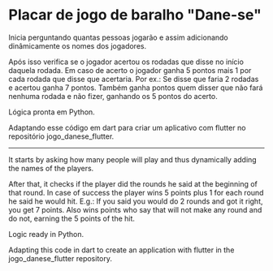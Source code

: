 # Placar de jogo de baralho "Dane-se"

Inicia perguntando quantas pessoas jogarão e assim adicionando dinâmicamente os nomes dos jogadores.

Após isso verifica se o jogador acertou os rodadas que disse no início daquela rodada. Em caso de acerto o jogador ganha 5 pontos mais 1 por cada rodada que disse que acertaria.
Por ex.: Se disse que faria 2 rodadas e acertou ganha 7 pontos. Também ganha pontos quem disser que não fará nenhuma rodada e não fizer, ganhando os 5 pontos do acerto.

Lógica pronta em Python. 

Adaptando esse código em dart para criar um aplicativo com flutter no repositório jogo_danese_flutter.

_____________________________________________________________________________________________________________________________________________________________________

It starts by asking how many people will play and thus dynamically adding the names of the players.

After that, it checks if the player did the rounds he said at the beginning of that round. In case of success the player wins 5 points plus 1 for each round he said he would hit. 
E.g.: If you said you would do 2 rounds and got it right, you get 7 points. Also wins points who say that will not make any round and do not, earning the 5 points of the hit.

Logic ready in Python.

Adapting this code in dart to create an application with flutter in the jogo_danese_flutter repository.
